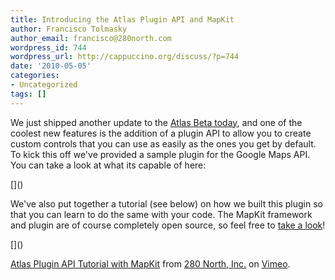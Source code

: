 ```yaml
---
title: Introducing the Atlas Plugin API and MapKit
author: Francisco Tolmasky
author_email: francisco@280north.com
wordpress_id: 744
wordpress_url: http://cappuccino.org/discuss/?p=744
date: '2010-05-05'
categories:
- Uncategorized
tags: []
---
```



We just shipped another update to the [Atlas Beta today](https://atlas-beta.heroku.com/forums/downloads/topics/atlas-beta-13), and one of the coolest new features is the addition of a plugin API to allow you to create custom controls that you can use as easily as the ones you get by default. To kick this off we've provided a sample plugin for the Google Maps API. You can take a look at what its capable of here:

[[](http://www.youtube.com/v/R80R5mp9coE&hl=en_US&fs=1&rel=0)]()

We've also put together a tutorial (see below) on how we built this plugin so that you can learn to do the same with your code. The MapKit framework and plugin are of course completely open source, so feel free to [take a look](http://github.com/280north/mapkit/)!

[[](http://vimeo.com/moogaloop.swf?clip_id=11486446&server=vimeo.com&show_title=1&show_byline=1&show_portrait=0&color=00ADEF&fullscreen=1)]()

[Atlas Plugin API Tutorial with MapKit](http://vimeo.com/11486446) from [280 North, Inc.](http://vimeo.com/user2658887) on [Vimeo](http://vimeo.com).



